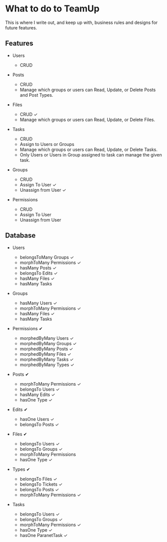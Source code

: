 # What to do to TeamUp 
This is where I write out, and keep up with, business rules and designs for future features.
## Features

* Users
    * CRUD

* Posts
    * CRUD
    * Manage which groups or users can Read, Update, or Delete Posts and Post Types.

* Files
    * CRUD &#10003;
    * Manage which groups or users can Read, Update, or Delete Files.

* Tasks
    * CRUD
    * Assign to Users or Groups
    * Manage which groups or users can Read, Update, or Delete Tasks.
    * Only Users or Users in Group assigned to task can manage the given task.

* Groups
    * CRUD
    * Assign To User &#10003;
    * Unassign from User &#10003;

* Permissions
    * CRUD  
    * Assign To User
    * Unassign from User

## Database

* Users
    * belongsToMany Groups &#10003;
    * morphToMany Permissions &#10003;
    * hasMany Posts &#10003;
    * belongsTo Edits &#10003;
    * hasMany Files &#10003;
    * hasMany Tasks

* Groups 
    * hasMany Users &#10003;
    * morphToMany Permissions &#10003;
    * hasMany Files &#10003;
    * hasMany Tasks

* Permissions &#10004;
    * morphedByMany Users &#10003;
    * morphedByMany Groups &#10003;
    * morphedByMany Posts &#10003;
    * morphedByMany Files &#10003;
    * morphedByMany Tasks &#10003;
    * morphedByMany Types &#10003;

* Posts &#10004;
    * morphToMany Permissions &#10003;
    * belongsTo Users &#10003;
    * hasMany Edits &#10003;
    * hasOne Type &#10003;

* Edits &#10004;
    * hasOne Users &#10003;
    * belongsTo Posts &#10003;

* Files &#10004;
    * belongsTo Users &#10003;
    * belongsTo Groups &#10003;
    * morphToMany Permissions
    * hasOne Type &#10003;

* Types &#10004;
    * belongsTo Files &#10003;
    * belongsTo Tickets &#10003;
    * belongsTo Posts &#10003;
    * morphToMany Permissions &#10003;

* Tasks
    * belongsTo Users &#10003;
    * belongsTo Groups &#10003;
    * morphToMany Permissions &#10003;
    * hasOne Type &#10003;
    + hasOne ParanetTask &#10003;